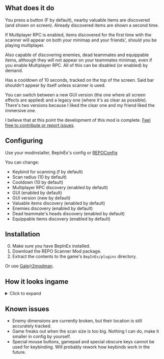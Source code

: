 ## What does it do
You press a button (F by default), nearby valuable items are discovered (and shown on screen). Already discovered items are shown a second time.

If Multiplayer RPC is enabled, items discovered for the first time with the scanner will appear on both your minimap and your friends', should you be playing multiplayer.

Also capable of discovering enemies, dead teammates and equippable items, although they will not appear on your teammates minimap, even if you enable Multiplayer RPC. All of this can be disabled (or enabled) by demand.

Has a cooldown of 10 seconds, tracked on the top of the screen. Said bar shouldn't appear by itself unless scanner is used.

You can switch between a new GUI version (the one where all screen effects are applied) and a legacy one (where it's as clear as possible). There's two versions because I liked the clear one and my friend liked the immersive one.

I believe that at this point the development of this mod is complete. [Feel free to contribute or report issues](https://github.com/Kistras/REPO-Scanner).

## Configuring
Use your modinstaller, BepInEx's config or [REPOConfig](https://thunderstore.io/c/repo/p/nickklmao/REPOConfig/)

You can change:
- Keybind for scanning (f by default)
- Scan radius (10 by default)
- Cooldown (10 by default)
- Multiplayer RPC discovery (enabled by default)
- GUI (enabled by default)
- GUI version (new by default)
- Valuable items discovery (enabled by default)
- Enemies discovery (enabled by default)
- Dead teammate's heads discovery (enabled by default)
- Equippable items discovery (enabled by default)

## Installation
0. Make sure you have BepInEx installed.
1. Download the REPO Scanner Mod package.
2. Extract the contents to the game's `BepInEx/plugins` directory.

Or use [Gale](https://thunderstore.io/c/repo/p/Kesomannen/GaleModManager/)/[r2modman](https://thunderstore.io/c/repo/p/ebkr/r2modman/).

## How it looks ingame
<details>
  <summary>Click to expand</summary>
  <h3>New version of GUI</h3>
  <img src="https://i.imgur.com/ZuS2z17.png" alt="New GUI"/>
  <h3>Legacy version of GUI</h3>
  <img src="https://i.imgur.com/5St7tSd.png" alt="Old GUI"/>
  <h3>Feature overview</h3>
  <img src="https://i.imgur.com/f27bBng.png" alt="Overview"/>
  <h3>Enemies</h3>
  <img src="https://i.imgur.com/zSZ1kwP.png" alt="Enemies"/>
  <h3>Items</h3>
  <img src="https://i.imgur.com/Od92yHa.png" alt="Items"/>
</details>

## Known issues
- Enemy dimensions are currently broken, but their location is still accurately tracked.
- Game freaks out when the scan size is too big. Nothing I can do, make it smaller in config by yourself.
- Special mouse buttons, gamepad and special obscure keys cannot be used for keybinding. Will probably rework how keybinds work in the future.